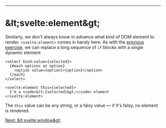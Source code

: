 ------
# **&amp;lt;svelte:element&amp;gt;**
Similarly, we don't always know in advance what kind of DOM element to render. `<svelte:element>` comes in handy here. As with the [previous exercise](/part2/special-elements/component), we can replace a long sequence of `if` blocks with a single dynamic element:
```svelte title="src/routes/part2/special-elements/element/+page.svelte" {7-9}
<select bind:value={selected}>
  {#each options as option}
    <option value={option}>{option}</option>
  {/each}
</select>

<svelte:element this={selected}>
  I'm a <code>&lt;{selected}&gt;</code> element
</svelte:element>
```
The `this` value can be any string, or a falsy value — if it's falsy, no element is rendered.

[Next: &amp;lt;svelte:window&amp;gt;](/part2/special-elements/window)
